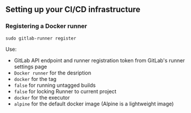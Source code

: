## Setting up your CI/CD infrastructure

### Registering a Docker runner

```console
sudo gitlab-runner register
```

Use:
- GitLab API endpoint and runner registration token from GitLab's runner settings page
- `Docker runner` for the desription
- `docker` for the tag
- `false` for running untagged builds
- `false` for locking Runner to current project
- `docker` for the executor
- `alpine` for the default docker image (Alpine is a lightweight image)
